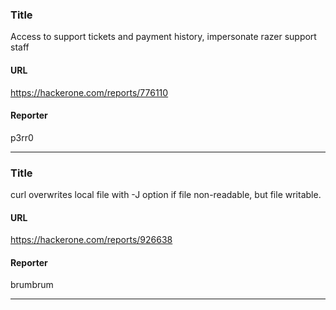 ### Title
Access to support tickets and payment history, impersonate razer support staff
#### URL 
https://hackerone.com/reports/776110
#### Reporter 
p3rr0

---


### Title
curl overwrites local file with -J option if file non-readable, but file writable.
#### URL 
https://hackerone.com/reports/926638
#### Reporter 
brumbrum

---



